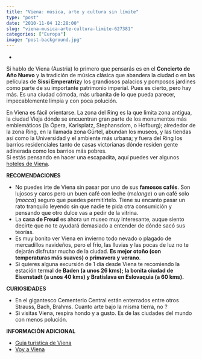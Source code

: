 ```yaml
---
title: "Viena: música, arte y cultura sin límite"
type: "post"
date: "2010-11-04 12:28:00"
slug: "viena-musica-arte-cultura-limite-627381"
categories: ["Europa"]
image: "post-background.jpg"
---
```


- [](/wp-content/uploads/2010/11/627381-311169.jpg)

Si hablo de Viena (Austria) lo primero que pensarás es en el **Concierto de Año Nuevo** y la tradición de música clásica que abandera la ciudad o en las películas de **Sissi Emperatriz**y los grandiosos palacios y pomposos jardines como parte de su importante patrimonio imperial. Pues es cierto, pero hay más. Es una ciudad cómoda, más urbanita de lo que pueda parecer, impecablemente limpia y con poca polución.

[](/wp-content/uploads/2010/11/627381-311171.jpg)En Viena es fácil orientarse. La zona del Ring es la que limita zona antigua, la ciudad Vieja dónde se encuentran gran parte de los monumentos más emblemáticos (la Ópera, Karlsplatz, Stephansdom, o Hofburg); alrededor de la zona Ring, en la llamada zona Gürtel, abundan los museos, y las tiendas así como la Universidad y el ambiente más urbana; y fuera del Ring los barrios residenciales tanto de casas victorianas dónde residen gente adinerada como los barrios más pobres.   
Si estás pensando en hacer una escapadita, aquí puedes ver algunos [hoteles de Viena](http://www.trivago.es/viena-44232/hotel).

 **RECOMENDACIONES**

- No puedes irte de Viena sin pasar por uno de sus **famosos cafés**. Son lujosos y caros pero un buen café con leche (m*elange*) o un café solo (*mocca*) seguro que puedes permitírtelo. Tiene su encanto pasar un rato tranquilo leyendo sin que nadie te pida otra consumición y pensando que otro dulce vas a pedir de la vitrina.
- La **casa de Freud** es ahora un museo muy interesante, auque siento decirte que no te ayudará demasiado a entender de dónde sacó sus teorías.
- Es muy bonito ver Viena en invierno todo nevado o plagado de mercadillos navideños, pero el frío, las lluvias y las pocas de luz no te dejarán disfrutar mucho de la ciudad. **Es mejor otoño (con temperaturas más suaves) o primavera y verano**.
- Si quieres alguna excursión de 1 día desde Viena te recomiendo la estación termal de **Baden (a unos 26 kms); la bonita ciudad de Eisenstadt (a unos 40 kms) y Bratislava en Eslovaquia (a 60 kms).**

**CURIOSIDADES**

- En el gigantesco Cementerio Central están enterrados entre otros Strauss, Bach, Brahms. Cuanto arte bajo la misma tierra, no ?
- Si visitas Viena, respira hondo y a gusto. Es de las ciudades del mundo con menos polución.

**INFORMACIÓN ADICIONAL**

- [Guia turística de Viena](http://www.wien.info/es)
- [Voy a Viena](http://www.voyaviena.com/monumentos/)